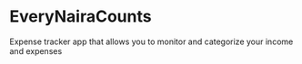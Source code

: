 # EveryNairaCounts
Expense tracker app that allows you to monitor and categorize your income and expenses
